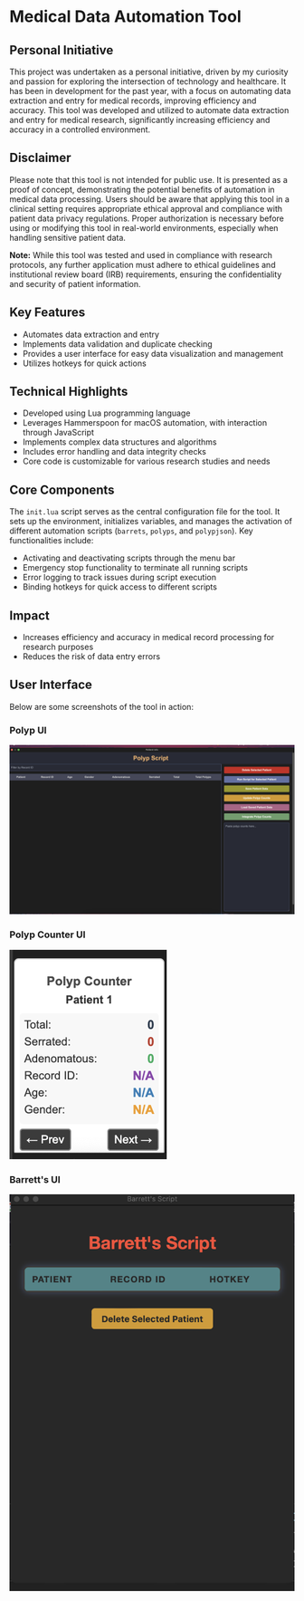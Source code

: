 # Medical Data Automation Tool

## Personal Initiative

This project was undertaken as a personal initiative, driven by my curiosity and passion for exploring the intersection of technology and healthcare. It has been in development for the past year, with a focus on automating data extraction and entry for medical records, improving efficiency and accuracy. This tool was developed and utilized to automate data extraction and entry for medical research, significantly increasing efficiency and accuracy in a controlled environment. 

## Disclaimer

Please note that this tool is not intended for public use. It is presented as a proof of concept, demonstrating the potential benefits of automation in medical data processing. Users should be aware that applying this tool in a clinical setting requires appropriate ethical approval and compliance with patient data privacy regulations. Proper authorization is necessary before using or modifying this tool in real-world environments, especially when handling sensitive patient data.

**Note:** While this tool was tested and used in compliance with research protocols, any further application must adhere to ethical guidelines and institutional review board (IRB) requirements, ensuring the confidentiality and security of patient information.


## Key Features
- Automates data extraction and entry
- Implements data validation and duplicate checking
- Provides a user interface for easy data visualization and management
- Utilizes hotkeys for quick actions

## Technical Highlights
- Developed using Lua programming language
- Leverages Hammerspoon for macOS automation, with interaction through JavaScript
- Implements complex data structures and algorithms
- Includes error handling and data integrity checks
- Core code is customizable for various research studies and needs

## Core Components

The `init.lua` script serves as the central configuration file for the tool. It sets up the environment, initializes variables, and manages the activation of different automation scripts (`barrets`, `polyps`, and `polypjson`). Key functionalities include:

- Activating and deactivating scripts through the menu bar
- Emergency stop functionality to terminate all running scripts
- Error logging to track issues during script execution
- Binding hotkeys for quick access to different scripts


## Impact
- Increases efficiency and accuracy in medical record processing for research purposes
- Reduces the risk of data entry errors

## User Interface
Below are some screenshots of the tool in action:

### Polyp UI
![Main Interface](medical_data_tool_interface.png)

### Polyp Counter UI
![Polyp Counter UI](polyp_counter.png)

### Barrett's UI
![Barrett's UI](BarrretsUI.png)
